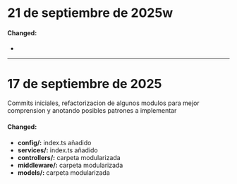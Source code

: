# 21 de septiembre de 2025w

#### Changed:
-

---

# 17 de septiembre de 2025
Commits iniciales, refactorizacion de algunos modulos para mejor comprension y anotando posibles patrones a implementar

#### Changed:

- **config/:** index.ts añadido
- **services/:** index.ts añadido
- **controllers/:** carpeta modularizada
- **middleware/:** carpeta modularizada
- **models/:** carpeta modularizada